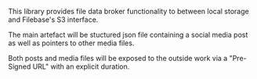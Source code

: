 ﻿This library provides file data broker functionality to between local storage and 
Filebase's S3 interface.

The main artefact will be stuctured json file containing a social media post as well as pointers
to other media files. 

Both posts and media files will be exposed to the outside work via a "Pre-Signed URL" with
an explicit duration.
